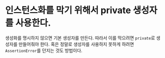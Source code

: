 # 인스턴스화를 막기 위해서 private 생성자를 사용한다.

생성화를 명시하지 않으면 기본 생성자를 만든다. 따라서 이를 막으려면 `private`로 생성자를 만들어줘야 한다. 
혹은 정말로 생성자를 사용하지 못하게 하려면 `AssertionError`를 던지는 것도 방법이다. 